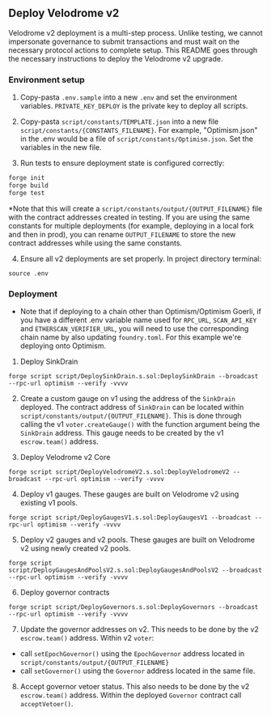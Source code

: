 ## Deploy Velodrome v2

Velodrome v2 deployment is a multi-step process.  Unlike testing, we cannot impersonate governance to submit transactions and must wait on the necessary protocol actions to complete setup.  This README goes through the necessary instructions to deploy the Velodrome v2 upgrade.

### Environment setup
1. Copy-pasta `.env.sample` into a new `.env` and set the environment variables. `PRIVATE_KEY_DEPLOY` is the private key to deploy all scripts.
2. Copy-pasta `script/constants/TEMPLATE.json` into a new file `script/constants/{CONSTANTS_FILENAME}`. For example, "Optimism.json" in the .env would be a file of `script/constants/Optimism.json`.  Set the variables in the new file.

3. Run tests to ensure deployment state is configured correctly:
```ml
forge init
forge build
forge test
```

*Note that this will create a `script/constants/output/{OUTPUT_FILENAME}` file with the contract addresses created in testing.  If you are using the same constants for multiple deployments (for example, deploying in a local fork and then in prod), you can rename `OUTPUT_FILENAME` to store the new contract addresses while using the same constants.

4. Ensure all v2 deployments are set properly. In project directory terminal:
```
source .env
```

### Deployment
- Note that if deploying to a chain other than Optimism/Optimism Goerli, if you have a different .env variable name used for `RPC_URL`, `SCAN_API_KEY` and `ETHERSCAN_VERIFIER_URL`, you will need to use the corresponding chain name by also updating `foundry.toml`.  For this example we're deploying onto Optimism.

1. Deploy SinkDrain
```
forge script script/DeploySinkDrain.s.sol:DeploySinkDrain --broadcast --rpc-url optimism --verify -vvvv
```

2. Create a custom gauge on v1 using the address of the `SinkDrain` deployed.  The contract address of `SinkDrain` can be located within `script/constants/output/{OUTPUT_FILENAME}`.  This is done through calling the v1 `voter.createGauge()` with the function argument being the `SinkDrain` address.  This gauge needs to be created by the v1 `escrow.team()` address.

3. Deploy Velodrome v2 Core
```
forge script script/DeployVelodromeV2.s.sol:DeployVelodromeV2 --broadcast --rpc-url optimism --verify -vvvv
```

4. Deploy v1 gauges.  These gauges are built on Velodrome v2 using existing v1 pools.
```
forge script script/DeployGaugesV1.s.sol:DeployGaugesV1 --broadcast --rpc-url optimism --verify -vvvv
```

5. Deploy v2 gauges and v2 pools.  These gauges are built on Velodrome v2 using newly created v2 pools.
```
forge script script/DeployGaugesAndPoolsV2.s.sol:DeployGaugesAndPoolsV2 --broadcast --rpc-url optimism --verify -vvvv
```

6. Deploy governor contracts
```
forge script script/DeployGovernors.s.sol:DeployGovernors --broadcast --rpc-url optimism --verify -vvvv
```
7.  Update the governor addresses on v2.  This needs to be done by the v2 `escrow.team()` address.  Within v2 `voter`:
 - call `setEpochGovernor()` using the `EpochGovernor` address located in `script/constants/output/{OUTPUT_FILENAME}`
 - call `setGovernor()` using the `Governor` address located in the same file.

8. Accept governor vetoer status.  This also needs to be done by the v2 `escrow.team()` address.  Within the deployed `Governor` contract call `acceptVetoer()`.